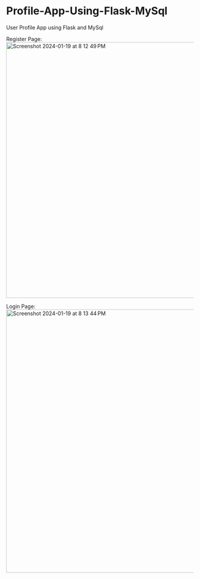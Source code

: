 # Profile-App-Using-Flask-MySql
User Profile App using Flask and MySql

Register Page:
<img width="687" alt="Screenshot 2024-01-19 at 8 12 49 PM" src="https://github.com/Chinmoy-max/Profile-App-Using-Flask-MySql/assets/72815215/b76ba449-8e8f-4156-bb92-92a0172ea3d9">

Login Page:
<img width="707" alt="Screenshot 2024-01-19 at 8 13 44 PM" src="https://github.com/Chinmoy-max/Profile-App-Using-Flask-MySql/assets/72815215/d7a0ee83-0101-438b-9a3b-76e98c687a32">
